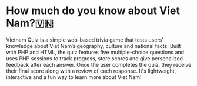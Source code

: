 # How much do you know about Viet Nam?🇻🇳

Vietnam Quiz is a simple web-based trivia game that tests users' knowledge about Viet Nam’s geography, culture and national facts. Built with PHP and HTML, the quiz features five multiple-choice questions and uses PHP sessions to track progress, store scores and give personalized feedback after each answer. Once the user completes the quiz, they receive their final score along with a review of each response. It's lightweight, interactive and a fun way to learn more about Viet Nam!

